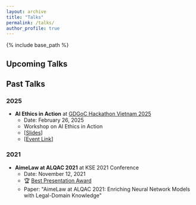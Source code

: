 ```yaml
---
layout: archive
title: "Talks"
permalink: /talks/
author_profile: true
---
```


{% include base_path %}

## Upcoming Talks

## Past Talks 

### 2025
- **AI Ethics in Action** at [GDGoC Hackathon Vietnam 2025](https://gdg.community.dev/gdg-on-campus-hanoi-university-of-science-technology-hanoi-vietnam/)
  - Date: February 26, 2025
  - Workshop on AI Ethics in Action
  - [[Slides](https://docs.google.com/presentation/d/1crw76KZrzS01gOH5TiQ2OWcs0GAp3OcX_tY7AiaJoqg/edit?usp=sharing)]
  - [[Event Link](https://www.facebook.com/share/p/18rXmKgYdL/)]

### 2021
- **AimeLaw at ALQAC 2021** at KSE 2021 Conference
  - Date: November 12, 2021
  - 🏆 [Best Presentation Award](/files/KSE2021_Best_Presentation_13.pdf)
  - Paper: "AimeLaw at ALQAC 2021: Enriching Neural Network Models with Legal-Domain Knowledge" 